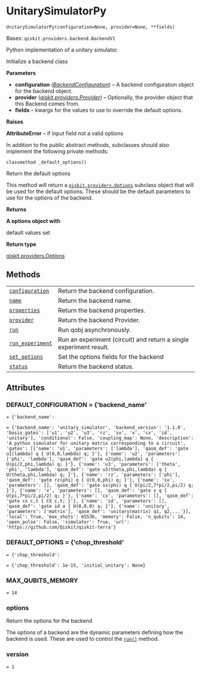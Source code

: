# UnitarySimulatorPy

<span id="undefined" />

`UnitarySimulatorPy(configuration=None, provider=None, **fields)`

Bases: `qiskit.providers.backend.BackendV1`

Python implementation of a unitary simulator.

Initialize a backend class

**Parameters**

*   **configuration** ([*BackendConfiguration*](qiskit.providers.models.BackendConfiguration#qiskit.providers.models.BackendConfiguration "qiskit.providers.models.BackendConfiguration")) – A backend configuration object for the backend object.
*   **provider** ([*qiskit.providers.Provider*](qiskit.providers.Provider#qiskit.providers.Provider "qiskit.providers.Provider")) – Optionally, the provider object that this Backend comes from.
*   **fields** – kwargs for the values to use to override the default options.

**Raises**

**AttributeError** – if input field not a valid options

In addition to the public abstract methods, subclasses should also implement the following private methods:

<span id="undefined" />

`classmethod _default_options()`

Return the default options

This method will return a [`qiskit.providers.Options`](qiskit.providers.Options#qiskit.providers.Options "qiskit.providers.Options") subclass object that will be used for the default options. These should be the default parameters to use for the options of the backend.

**Returns**

**A options object with**

default values set

**Return type**

[qiskit.providers.Options](qiskit.providers.Options#qiskit.providers.Options "qiskit.providers.Options")

## Methods

|                                                                                                                                                                                                           |                                                                    |
| --------------------------------------------------------------------------------------------------------------------------------------------------------------------------------------------------------- | ------------------------------------------------------------------ |
| [`configuration`](qiskit.providers.basicaer.UnitarySimulatorPy.configuration#qiskit.providers.basicaer.UnitarySimulatorPy.configuration "qiskit.providers.basicaer.UnitarySimulatorPy.configuration")     | Return the backend configuration.                                  |
| [`name`](qiskit.providers.basicaer.UnitarySimulatorPy.name#qiskit.providers.basicaer.UnitarySimulatorPy.name "qiskit.providers.basicaer.UnitarySimulatorPy.name")                                         | Return the backend name.                                           |
| [`properties`](qiskit.providers.basicaer.UnitarySimulatorPy.properties#qiskit.providers.basicaer.UnitarySimulatorPy.properties "qiskit.providers.basicaer.UnitarySimulatorPy.properties")                 | Return the backend properties.                                     |
| [`provider`](qiskit.providers.basicaer.UnitarySimulatorPy.provider#qiskit.providers.basicaer.UnitarySimulatorPy.provider "qiskit.providers.basicaer.UnitarySimulatorPy.provider")                         | Return the backend Provider.                                       |
| [`run`](qiskit.providers.basicaer.UnitarySimulatorPy.run#qiskit.providers.basicaer.UnitarySimulatorPy.run "qiskit.providers.basicaer.UnitarySimulatorPy.run")                                             | Run qobj asynchronously.                                           |
| [`run_experiment`](qiskit.providers.basicaer.UnitarySimulatorPy.run_experiment#qiskit.providers.basicaer.UnitarySimulatorPy.run_experiment "qiskit.providers.basicaer.UnitarySimulatorPy.run_experiment") | Run an experiment (circuit) and return a single experiment result. |
| [`set_options`](qiskit.providers.basicaer.UnitarySimulatorPy.set_options#qiskit.providers.basicaer.UnitarySimulatorPy.set_options "qiskit.providers.basicaer.UnitarySimulatorPy.set_options")             | Set the options fields for the backend                             |
| [`status`](qiskit.providers.basicaer.UnitarySimulatorPy.status#qiskit.providers.basicaer.UnitarySimulatorPy.status "qiskit.providers.basicaer.UnitarySimulatorPy.status")                                 | Return the backend status.                                         |

## Attributes

<span id="undefined" />

### DEFAULT\_CONFIGURATION = \{'backend\_name'

`= {'backend_name':`

`= {'backend_name': 'unitary_simulator', 'backend_version': '1.1.0', 'basis_gates': ['u1', 'u2', 'u3', 'rz', 'sx', 'x', 'cx', 'id', 'unitary'], 'conditional': False, 'coupling_map': None, 'description': 'A python simulator for unitary matrix corresponding to a circuit', 'gates': [{'name': 'u1', 'parameters': ['lambda'], 'qasm_def': 'gate u1(lambda) q { U(0,0,lambda) q; }'}, {'name': 'u2', 'parameters': ['phi', 'lambda'], 'qasm_def': 'gate u2(phi,lambda) q { U(pi/2,phi,lambda) q; }'}, {'name': 'u3', 'parameters': ['theta', 'phi', 'lambda'], 'qasm_def': 'gate u3(theta,phi,lambda) q { U(theta,phi,lambda) q; }'}, {'name': 'rz', 'parameters': ['phi'], 'qasm_def': 'gate rz(phi) q { U(0,0,phi) q; }'}, {'name': 'sx', 'parameters': [], 'qasm_def': 'gate sx(phi) q { U(pi/2,7*pi/2,pi/2) q; }'}, {'name': 'x', 'parameters': [], 'qasm_def': 'gate x q { U(pi,7*pi/2,pi/2) q; }'}, {'name': 'cx', 'parameters': [], 'qasm_def': 'gate cx c,t { CX c,t; }'}, {'name': 'id', 'parameters': [], 'qasm_def': 'gate id a { U(0,0,0) a; }'}, {'name': 'unitary', 'parameters': ['matrix'], 'qasm_def': 'unitary(matrix) q1, q2,...'}], 'local': True, 'max_shots': 65536, 'memory': False, 'n_qubits': 14, 'open_pulse': False, 'simulator': True, 'url': 'https://github.com/Qiskit/qiskit-terra'}`

<span id="undefined" />

### DEFAULT\_OPTIONS = \{'chop\_threshold'

`= {'chop_threshold':`

`= {'chop_threshold': 1e-15, 'initial_unitary': None}`

<span id="undefined" />

### MAX\_QUBITS\_MEMORY

`= 14`

<span id="undefined" />

### options

Return the options for the backend

The options of a backend are the dynamic parameters defining how the backend is used. These are used to control the [`run()`](qiskit.providers.basicaer.UnitarySimulatorPy.run#qiskit.providers.basicaer.UnitarySimulatorPy.run "qiskit.providers.basicaer.UnitarySimulatorPy.run") method.

<span id="undefined" />

### version

`= 1`
